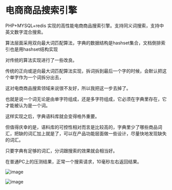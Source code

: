 # 电商商品搜索引擎 #

PHP+MYSQL+redis 实现的高性能电商商品搜索引擎。支持同义词搜索，支持中英文数字混合搜索。

算法层面采用双向最大词匹配算法，字典的数据结构是hashset集合，文档倒排索引也是用hashset结构实现

对传统的算法实现进行了一些改良。

传统的正向或逆向最大词匹配算法实现，拆词拆到最后一个字的时候，会默认把这个单字作为一个词拆分出去，

这对电商商品搜索领域来说很不友好，所以我把这一步去掉了。

也就是说一个词无论是由单字符组成，还是多字符组成，它必须在字典里存在，它才能被认为是一个词。

这样实现之后，字典语料库就会变得格外重要。

但值得庆幸的是，语料库的可控性相对而言是比较高的，字典里少了哪些商品词汇，把缺的词汇加上就是了，可以在产品功能层面做一些设计，尽量快地发现缺失的词汇。

只要字典有足够的词汇，分词跟搜索的效果就会相当好。

在普通PC上的压测结果，正常一个搜索请求，10毫秒左右返回结果。

![image](https://github.com/lokenetwork/shop_search/blob/master/picture/brower.png)

![image](https://github.com/lokenetwork/shop_search/blob/master/picture/ab_test.png)


